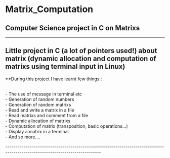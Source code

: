 # Matrix_Computation

<h2> Computer Science project in C on Matrixs </h2>	

-----------------------------------------------------------------------------------------------------------------------------

<h2> Little project in C (a lot of pointers used!) about matrix (dynamic allocation and computation of matrixs using terminal input in Linux) </h2>

 **During this project I have learnt few things :

<p style='color:red; text-align:center'>

  <br> - The use of message in terminal etc 
  <br> - Generation of random numbers 
  <br> - Generation of random matrixs 
  <br> - Read and write a matrix in a file 
  <br> - Read matrixs and comment from a file 
  <br> - Dynamic allocation of matrixs 
  <br> - Computation of matrix (transposition, basic operations...) 
  <br> - Display a matrix in a terminal 
  <br> - And so more.... 
</p>
-----------------------------------------------------------------------------------------------------------------------------
